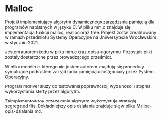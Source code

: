 # Malloc

Projekt implementujący algorytm dynamicznego zarządzania pamięcią dla programów napisanych w języku C. W pliku mm.c znajduje się implementacja funkcji malloc, realloc oraz free. Projekt został zrealizowany w ramach przedmiotu Systemy Operacyjne na Uniwersytecie Wrocławskim w styczniu 2021. 

Jestem autorem kodu w pliku mm.c oraz opisu algorytmu. Pozostałe pliki zostały dostarczone przez prowadzącego przedmiot.

W pliku memlib.c, którego nie jestem autorem znajdują się procedury symulujące podsystem zarządzania pamięcią udostępniany przez System Operacyjny.

Program mdriver służy do testowania poprawności, wydajności i stopnia wykorzystania sterty przez algorytm.

Zaimplementowany przeze mnie algorytm wykorzystuje strategię segregated fits. Dokładniejszy opis działania znajduje się w pliku Malloc-opis-dzialania.md.
